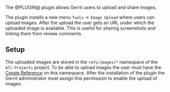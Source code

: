 The @PLUGIN@ plugin allows Gerrit users to upload and share images.

The plugin installs a new menu `Tools` -> `Image Upload` where users
can upload images. After the upload the user gets an URL under which
the uploaded image is available. This is useful for sharing screenshots
and linking them from review comments.

<a id="setup"></a>
Setup
-----
The uploaded images are stored in the `refs/images/*` namespace of the
`All-Projects` project. To be able to upload images the user must have
the [Create Reference](../../../Documentation/access-control.html#category_create)
on this namespace. After the installation of the plugin the Gerrit
administrator must assign this permission to enable the upload of
images.
